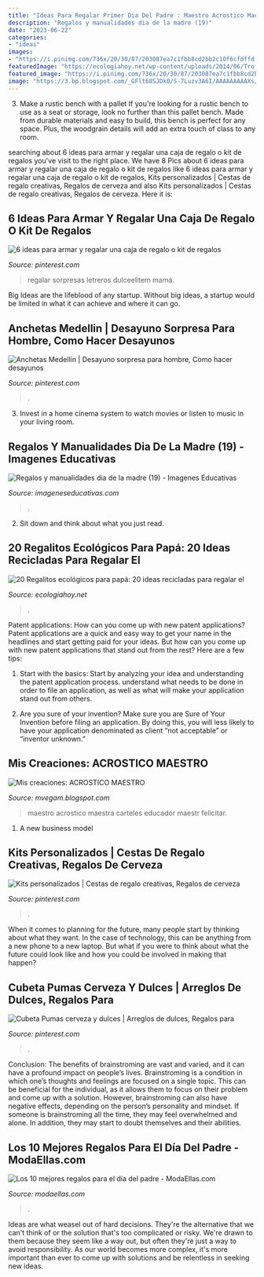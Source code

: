 ```yaml
---
title: "Ideas Para Regalar Primer Dia Del Padre : Maestro Acrostico Maestra Carteles Educador Maestr Felicitar"
description: "Regalos y manualidades dia de la madre (19)"
date: "2023-06-22"
categories:
- "ideas"
images:
- "https://i.pinimg.com/736x/20/30/87/203087ea7c1fbb8cd2bb2c10f6cfdffd.jpg"
featuredImage: "https://ecologiahoy.net/wp-content/uploads/2014/06/Trofeos-reciclados-para-el-Da-del-Padre1.jpg"
featured_image: "https://i.pinimg.com/736x/20/30/87/203087ea7c1fbb8cd2bb2c10f6cfdffd.jpg"
image: "https://3.bp.blogspot.com/_GFlt68SJDk0/S-7Luzv3A6I/AAAAAAAAAXs/oNkOxG7_vWQ/s1600/dia-del-maestro.jpg"
---
```



3. Make a rustic bench with a pallet
If you're looking for a rustic bench to use as a seat or storage, look no further than this pallet bench. Made from durable materials and easy to build, this bench is perfect for any space. Plus, the woodgrain details will add an extra touch of class to any room.

	

		
searching about 6 ideas para armar y regalar una caja de regalo o kit de regalos you've visit to the right place. We have 8 Pics about 6 ideas para armar y regalar una caja de regalo o kit de regalos like 6 ideas para armar y regalar una caja de regalo o kit de regalos, Kits personalizados | Cestas de regalo creativas, Regalos de cerveza and also Kits personalizados | Cestas de regalo creativas, Regalos de cerveza. Here it is:
		
    
## 6 Ideas Para Armar Y Regalar Una Caja De Regalo O Kit De Regalos

<img loading=lazy src="https://i.pinimg.com/originals/a7/c5/96/a7c59652e355d692ec66c091502753a3.jpg" onerror="this.onerror=null;this.src='https://tse4.mm.bing.net/th?id=OIP.bxmM_YIX65kPU3OSY8KCggHaLJ&amp;pid=15.1';" alt="6 ideas para armar y regalar una caja de regalo o kit de regalos">

_Source: pinterest.com_

>regalar sorpresas letreros dulceelitem mamá. 

	

Big Ideas are the lifeblood of any startup. Without big ideas, a startup would be limited in what it can achieve and where it can go.

    
## Anchetas Medellin | Desayuno Sorpresa Para Hombre, Como Hacer Desayunos

<img loading=lazy src="https://i.pinimg.com/736x/20/30/87/203087ea7c1fbb8cd2bb2c10f6cfdffd.jpg" onerror="this.onerror=null;this.src='https://tse1.mm.bing.net/th?id=OIP.fT3L_oeGwBwbGsNMKLFavQHaJB&amp;pid=15.1';" alt="Anchetas Medellin | Desayuno sorpresa para hombre, Como hacer desayunos">

_Source: pinterest.com_

>. 

	

3. Invest in a home cinema system to watch movies or listen to music in your living room.

    
## Regalos Y Manualidades Dia De La Madre (19) - Imagenes Educativas

<img loading=lazy src="https://www.imageneseducativas.com/wp-content/uploads/2016/03/Regalos-y-manualidades-dia-de-la-madre-19.jpg" onerror="this.onerror=null;this.src='https://tse1.mm.bing.net/th?id=OIP.eMI1Dv1Vij3lChCr4Kfl0wHaLE&amp;pid=15.1';" alt="Regalos y manualidades dia de la madre (19) - Imagenes Educativas">

_Source: imageneseducativas.com_

>. 

	

2. Sit down and think about what you just read.

    
## 20 Regalitos Ecológicos Para Papá: 20 Ideas Recicladas Para Regalar El

<img loading=lazy src="https://ecologiahoy.net/wp-content/uploads/2014/06/Trofeos-reciclados-para-el-Da-del-Padre1.jpg" onerror="this.onerror=null;this.src='https://tse2.mm.bing.net/th?id=OIP.WJHTiIbZ7-Gbbxy2mAu13wAAAA&amp;pid=15.1';" alt="20 Regalitos ecológicos para papá: 20 ideas recicladas para regalar el">

_Source: ecologiahoy.net_

>. 

	

Patent applications: How can you come up with new patent applications?
Patent applications are a quick and easy way to get your name in the headlines and start getting paid for your ideas. But how can you come up with new patent applications that stand out from the rest? Here are a few tips: 
1. Start with the basics: Start by analyzing your idea and understanding the patent application process. understand what needs to be done in order to file an application, as well as what will make your application stand out from others. 

2. Are you sure of your invention? Make sure you are Sure of Your Invention before filing an application. By doing this, you will less likely to have your application denominated as client “not acceptable” or “inventor unknown.” 


    
## Mis Creaciones: ACROSTICO MAESTRO

<img loading=lazy src="https://3.bp.blogspot.com/_GFlt68SJDk0/S-7Luzv3A6I/AAAAAAAAAXs/oNkOxG7_vWQ/s1600/dia-del-maestro.jpg" onerror="this.onerror=null;this.src='https://tse1.mm.bing.net/th?id=OIP.OWnuqD_BlCOTNqF3w8nQGQAAAA&amp;pid=15.1';" alt="Mis creaciones: ACROSTICO MAESTRO">

_Source: mvegam.blogspot.com_

>maestro acrostico maestra carteles educador maestr felicitar. 

	

1. A new business model 

    
## Kits Personalizados | Cestas De Regalo Creativas, Regalos De Cerveza

<img loading=lazy src="https://i.pinimg.com/736x/27/1d/52/271d52a3d30e47326b78ba7fce141aa7.jpg" onerror="this.onerror=null;this.src='https://tse1.mm.bing.net/th?id=OIP.SO7kcLyM364_pB9YhTmgqAHaHa&amp;pid=15.1';" alt="Kits personalizados | Cestas de regalo creativas, Regalos de cerveza">

_Source: pinterest.com_

>. 

	

When it comes to planning for the future, many people start by thinking about what they want. In the case of technology, this can be anything from a new phone to a new laptop. But what if you were to think about what the future could look like and how you could be involved in making that happen?

    
## Cubeta Pumas Cerveza Y Dulces | Arreglos De Dulces, Regalos Para

<img loading=lazy src="https://i.pinimg.com/736x/90/2d/44/902d44f1c02f784a72e5aa7e7ac6b207--pumas.jpg" onerror="this.onerror=null;this.src='https://tse1.mm.bing.net/th?id=OIP.ZBjEngHuoDH2X8A4rpgjwwHaLO&amp;pid=15.1';" alt="Cubeta Pumas cerveza y dulces | Arreglos de dulces, Regalos para">

_Source: pinterest.com_

>. 

	

Conclusion: The benefits of brainstroming are vast and varied, and it can have a profound impact on people’s lives.
Brainstroming is a condition in which one’s thoughts and feelings are focused on a single topic. This can be beneficial for the individual, as it allows them to focus on their problem and come up with a solution. However, brainstroming can also have negative effects, depending on the person’s personality and mindset. If someone is brainstroming all the time, they may feel overwhelmed and alone. In addition, they may start to doubt themselves and their abilities.

    
## Los 10 Mejores Regalos Para El Día Del Padre - ModaEllas.com

<img loading=lazy src="https://modaellas.com/wp-content/uploads/2017/02/regalos-dia-del-padre-personalizados-600x600.jpg" onerror="this.onerror=null;this.src='https://tse3.mm.bing.net/th?id=OIP.4uxgftoQNhzuCJ3Sm6IrPgHaHa&amp;pid=15.1';" alt="Los 10 mejores regalos para el día del padre - ModaEllas.com">

_Source: modaellas.com_

>. 

	

Ideas are what weasel out of hard decisions. They're the alternative that we can't think of or the solution that's too complicated or risky. We're drawn to them because they seem like a way out, but often they're just a way to avoid responsibility. As our world becomes more complex, it's more important than ever to come up with solutions and be relentless in seeking new ideas.

